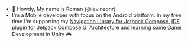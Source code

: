  - 👋 Howdy, My name is Roman (@levinzonr)
 - I'm a Mobile developer with focus on the Android platform. In my free time I'm supporting my [Navigation Library for Jetpack Compose](https://github.com/levinzonr/compose-safe-routing), [IDE plugin for Jetpack Compose UI Architecture](https://github.com/levinzonr/jetpack-compose-ui-arch-plugin) and learning some Game Development in Unity 🎮
 

<!---
levinzonr/levinzonr is a ✨ special ✨ repository because its `README.md` (this file) appears on your GitHub profile.
You can click the Preview link to take a look at your changes.
--->
